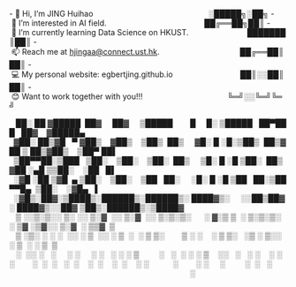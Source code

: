 
-&nbsp;👋&nbsp;Hi,&nbsp;I’m&nbsp;JING&nbsp;Huihao&nbsp;&nbsp;&nbsp;&nbsp;&nbsp;&nbsp;&nbsp;&nbsp;&nbsp;&nbsp;&nbsp;&nbsp;&nbsp;&nbsp;&nbsp;&nbsp;&nbsp;&nbsp;&nbsp;&nbsp;&nbsp;&nbsp;&nbsp;&nbsp;&nbsp;&nbsp;&nbsp;&nbsp;&nbsp;&nbsp;&nbsp;&nbsp;&nbsp;&nbsp;&nbsp;&nbsp;&nbsp;&nbsp;&nbsp;&nbsp;&nbsp;&nbsp;&nbsp;&nbsp;&nbsp;&nbsp;&nbsp;&nbsp;&nbsp;&nbsp;&nbsp;&nbsp;&nbsp;░█████╗░██╗
-&nbsp;👀&nbsp;I’m&nbsp;interested&nbsp;in&nbsp;AI&nbsp;field.&nbsp;&nbsp;&nbsp;&nbsp;&nbsp;&nbsp;&nbsp;&nbsp;&nbsp;&nbsp;&nbsp;&nbsp;&nbsp;&nbsp;&nbsp;&nbsp;&nbsp;&nbsp;&nbsp;&nbsp;&nbsp;&nbsp;&nbsp;&nbsp;&nbsp;&nbsp;&nbsp;&nbsp;&nbsp;&nbsp;&nbsp;&nbsp;&nbsp;&nbsp;&nbsp;&nbsp;&nbsp;&nbsp;&nbsp;&nbsp;&nbsp;&nbsp;&nbsp;&nbsp;&nbsp;██╔══██╗██║
-&nbsp;🌱&nbsp;I’m&nbsp;currently&nbsp;learning&nbsp;Data&nbsp;Science&nbsp;on&nbsp;HKUST.&nbsp;&nbsp;&nbsp;&nbsp;&nbsp;&nbsp;&nbsp;&nbsp;&nbsp;&nbsp;&nbsp;&nbsp;&nbsp;&nbsp;&nbsp;&nbsp;&nbsp;&nbsp;&nbsp;&nbsp;&nbsp;&nbsp;&nbsp;&nbsp;&nbsp;&nbsp;&nbsp;███████║██║
-&nbsp;📫&nbsp;Reach&nbsp;me&nbsp;at&nbsp;hjingaa@connect.ust.hk.&nbsp;&nbsp;&nbsp;&nbsp;&nbsp;&nbsp;&nbsp;&nbsp;&nbsp;&nbsp;&nbsp;&nbsp;&nbsp;&nbsp;&nbsp;&nbsp;&nbsp;&nbsp;&nbsp;&nbsp;&nbsp;&nbsp;&nbsp;&nbsp;&nbsp;&nbsp;&nbsp;&nbsp;&nbsp;&nbsp;&nbsp;&nbsp;&nbsp;&nbsp;&nbsp;&nbsp;&nbsp;██╔══██║██║
-&nbsp;💻&nbsp;My&nbsp;personal&nbsp;website:&nbsp;egbertjing.github.io&nbsp;&nbsp;&nbsp;&nbsp;&nbsp;&nbsp;&nbsp;&nbsp;&nbsp;&nbsp;&nbsp;&nbsp;&nbsp;&nbsp;&nbsp;&nbsp;&nbsp;&nbsp;&nbsp;&nbsp;&nbsp;&nbsp;&nbsp;&nbsp;&nbsp;&nbsp;&nbsp;&nbsp;&nbsp;&nbsp;&nbsp;██║░░██║██║
-&nbsp;😊&nbsp;Want&nbsp;to&nbsp;work&nbsp;together&nbsp;with&nbsp;you!!!&nbsp;&nbsp;&nbsp;&nbsp;&nbsp;&nbsp;&nbsp;&nbsp;&nbsp;&nbsp;&nbsp;&nbsp;&nbsp;&nbsp;&nbsp;&nbsp;&nbsp;&nbsp;&nbsp;&nbsp;&nbsp;&nbsp;&nbsp;&nbsp;&nbsp;&nbsp;&nbsp;&nbsp;&nbsp;&nbsp;&nbsp;&nbsp;&nbsp;&nbsp;&nbsp;&nbsp;&nbsp;&nbsp;&nbsp;╚═╝░░╚═╝╚═╝


&nbsp;&nbsp;&nbsp;██░&nbsp;██&nbsp;▓█████&nbsp;&nbsp;██▓&nbsp;&nbsp;&nbsp;&nbsp;&nbsp;██▓&nbsp;&nbsp;&nbsp;&nbsp;&nbsp;▒█████&nbsp;&nbsp;&nbsp;&nbsp;&nbsp;&nbsp;&nbsp;&nbsp;█&nbsp;&nbsp;&nbsp;&nbsp;&nbsp;█░&nbsp;▒█████&nbsp;&nbsp;&nbsp;██▀███&nbsp;&nbsp;&nbsp;██▓&nbsp;&nbsp;&nbsp;&nbsp;▓█████▄&nbsp;&nbsp;&nbsp;&nbsp;
&nbsp;&nbsp;▓██░&nbsp;██▒▓█&nbsp;&nbsp;&nbsp;▀&nbsp;▓██▒&nbsp;&nbsp;&nbsp;&nbsp;▓██▒&nbsp;&nbsp;&nbsp;&nbsp;▒██▒&nbsp;&nbsp;██▒&nbsp;&nbsp;&nbsp;&nbsp;&nbsp;▓█░&nbsp;█&nbsp;░█░▒██▒&nbsp;&nbsp;██▒▓██&nbsp;▒&nbsp;██▒▓██▒&nbsp;&nbsp;&nbsp;&nbsp;▒██▀&nbsp;██▌&nbsp;&nbsp;&nbsp;
&nbsp;&nbsp;▒██▀▀██░▒███&nbsp;&nbsp;&nbsp;▒██░&nbsp;&nbsp;&nbsp;&nbsp;▒██░&nbsp;&nbsp;&nbsp;&nbsp;▒██░&nbsp;&nbsp;██▒&nbsp;&nbsp;&nbsp;&nbsp;&nbsp;▒█░&nbsp;█&nbsp;░█&nbsp;▒██░&nbsp;&nbsp;██▒▓██&nbsp;░▄█&nbsp;▒▒██░&nbsp;&nbsp;&nbsp;&nbsp;░██&nbsp;&nbsp;&nbsp;█▌&nbsp;&nbsp;&nbsp;
&nbsp;&nbsp;░▓█&nbsp;░██&nbsp;▒▓█&nbsp;&nbsp;▄&nbsp;▒██░&nbsp;&nbsp;&nbsp;&nbsp;▒██░&nbsp;&nbsp;&nbsp;&nbsp;▒██&nbsp;&nbsp;&nbsp;██░&nbsp;&nbsp;&nbsp;&nbsp;&nbsp;░█░&nbsp;█&nbsp;░█&nbsp;▒██&nbsp;&nbsp;&nbsp;██░▒██▀▀█▄&nbsp;&nbsp;▒██░&nbsp;&nbsp;&nbsp;&nbsp;░▓█▄&nbsp;&nbsp;&nbsp;▌&nbsp;&nbsp;&nbsp;
&nbsp;&nbsp;░▓█▒░██▓░▒████▒░██████▒░██████▒░&nbsp;████▓▒░&nbsp;&nbsp;&nbsp;&nbsp;&nbsp;░░██▒██▓&nbsp;░&nbsp;████▓▒░░██▓&nbsp;▒██▒░██████▒░▒████▓&nbsp;&nbsp;&nbsp;&nbsp;
&nbsp;&nbsp;&nbsp;▒&nbsp;░░▒░▒░░&nbsp;▒░&nbsp;░░&nbsp;▒░▓&nbsp;&nbsp;░░&nbsp;▒░▓&nbsp;&nbsp;░░&nbsp;▒░▒░▒░&nbsp;&nbsp;&nbsp;&nbsp;&nbsp;&nbsp;░&nbsp;▓░▒&nbsp;▒&nbsp;&nbsp;░&nbsp;▒░▒░▒░&nbsp;░&nbsp;▒▓&nbsp;░▒▓░░&nbsp;▒░▓&nbsp;&nbsp;░&nbsp;▒▒▓&nbsp;&nbsp;▒&nbsp;&nbsp;&nbsp;&nbsp;
&nbsp;&nbsp;&nbsp;▒&nbsp;░▒░&nbsp;░&nbsp;░&nbsp;░&nbsp;&nbsp;░░&nbsp;░&nbsp;▒&nbsp;&nbsp;░░&nbsp;░&nbsp;▒&nbsp;&nbsp;░&nbsp;&nbsp;░&nbsp;▒&nbsp;▒░&nbsp;&nbsp;&nbsp;&nbsp;&nbsp;&nbsp;&nbsp;&nbsp;▒&nbsp;░&nbsp;░&nbsp;&nbsp;&nbsp;&nbsp;░&nbsp;▒&nbsp;▒░&nbsp;&nbsp;&nbsp;░▒&nbsp;░&nbsp;▒░░&nbsp;░&nbsp;▒&nbsp;&nbsp;░&nbsp;░&nbsp;▒&nbsp;&nbsp;▒&nbsp;&nbsp;&nbsp;&nbsp;
&nbsp;&nbsp;&nbsp;░&nbsp;&nbsp;░░&nbsp;░&nbsp;&nbsp;&nbsp;░&nbsp;&nbsp;&nbsp;&nbsp;&nbsp;░&nbsp;░&nbsp;&nbsp;&nbsp;&nbsp;&nbsp;░&nbsp;░&nbsp;&nbsp;&nbsp;░&nbsp;░&nbsp;░&nbsp;▒&nbsp;&nbsp;&nbsp;&nbsp;&nbsp;&nbsp;&nbsp;&nbsp;&nbsp;░&nbsp;&nbsp;&nbsp;░&nbsp;&nbsp;░&nbsp;░&nbsp;░&nbsp;▒&nbsp;&nbsp;&nbsp;&nbsp;░░&nbsp;&nbsp;&nbsp;░&nbsp;&nbsp;&nbsp;░&nbsp;░&nbsp;&nbsp;&nbsp;&nbsp;░&nbsp;░&nbsp;&nbsp;░&nbsp;&nbsp;&nbsp;&nbsp;
&nbsp;&nbsp;&nbsp;░&nbsp;&nbsp;░&nbsp;&nbsp;░&nbsp;&nbsp;&nbsp;░&nbsp;&nbsp;░&nbsp;&nbsp;&nbsp;&nbsp;░&nbsp;&nbsp;░&nbsp;&nbsp;&nbsp;&nbsp;░&nbsp;&nbsp;░&nbsp;&nbsp;&nbsp;&nbsp;░&nbsp;░&nbsp;&nbsp;&nbsp;&nbsp;&nbsp;&nbsp;&nbsp;&nbsp;&nbsp;&nbsp;&nbsp;░&nbsp;&nbsp;&nbsp;&nbsp;&nbsp;&nbsp;&nbsp;&nbsp;░&nbsp;░&nbsp;&nbsp;&nbsp;&nbsp;&nbsp;░&nbsp;&nbsp;&nbsp;&nbsp;&nbsp;&nbsp;&nbsp;&nbsp;&nbsp;░&nbsp;&nbsp;░&nbsp;&nbsp;&nbsp;░&nbsp;&nbsp;&nbsp;&nbsp;&nbsp;&nbsp;&nbsp;
&nbsp;&nbsp;&nbsp;&nbsp;&nbsp;&nbsp;&nbsp;&nbsp;&nbsp;&nbsp;&nbsp;&nbsp;&nbsp;&nbsp;&nbsp;&nbsp;&nbsp;&nbsp;&nbsp;&nbsp;&nbsp;&nbsp;&nbsp;&nbsp;&nbsp;&nbsp;&nbsp;&nbsp;&nbsp;&nbsp;&nbsp;&nbsp;&nbsp;&nbsp;&nbsp;&nbsp;&nbsp;&nbsp;&nbsp;&nbsp;&nbsp;&nbsp;&nbsp;&nbsp;&nbsp;&nbsp;&nbsp;&nbsp;&nbsp;&nbsp;&nbsp;&nbsp;&nbsp;&nbsp;&nbsp;&nbsp;&nbsp;&nbsp;&nbsp;&nbsp;&nbsp;&nbsp;&nbsp;&nbsp;&nbsp;&nbsp;&nbsp;&nbsp;&nbsp;&nbsp;&nbsp;&nbsp;&nbsp;&nbsp;&nbsp;&nbsp;&nbsp;&nbsp;&nbsp;&nbsp;&nbsp;&nbsp;&nbsp;░&nbsp;&nbsp;&nbsp;&nbsp;&nbsp;&nbsp;&nbsp;&nbsp;&nbsp;
